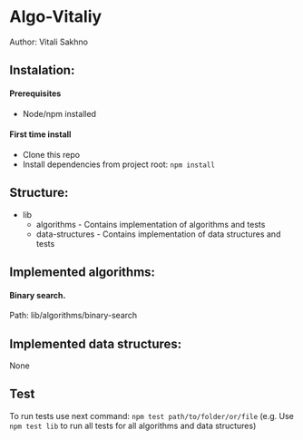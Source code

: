 # Algo-Vitaliy

Author: Vitali Sakhno

## Instalation:
#### Prerequisites
* Node/npm installed

#### First time install
* Clone this repo
* Install dependencies from project root: `npm install`

## Structure:
* lib
    * algorithms - Contains implementation of algorithms and tests
    * data-structures - Contains implementation of data structures and tests

## Implemented algorithms:
#### Binary search.
Path: lib/algorithms/binary-search
    
## Implemented data structures:
None

## Test
To run tests use next command: `npm test path/to/folder/or/file` (e.g. Use `npm test lib` to run all tests for all algorithms and data structures)
